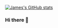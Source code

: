 [![James's GitHub stats](https://github-readme-stats.vercel.app/api?username=scrub1737)](https://github.com/anuraghazra/github-readme-stats)


### Hi there 👋

<!--
**scrub1737/scrub1737** is a ✨ _special_ ✨ repository because its `README.md` (this file) appears on your GitHub profile.

Here are some ideas to get you started:

- 🔭 I’m currently working on ...
- 🌱 I’m currently learning ...
- 👯 I’m looking to collaborate on ...
- 🤔 I’m looking for help with ...
- 💬 Ask me about ...
- 📫 How to reach me: ...
- 😄 Pronouns: ...
- ⚡ Fun fact: ...
-->

